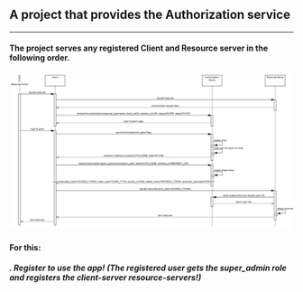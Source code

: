 
## A project that provides the Authorization service
<hr>

#### The project serves any registered Client and Resource server in the following order.

![prosses.png](screen%2Fprosses.png)

#### For this:
##### . Register to use the app! (The registered user gets the super_admin role and registers the client-server resource-servers!)

